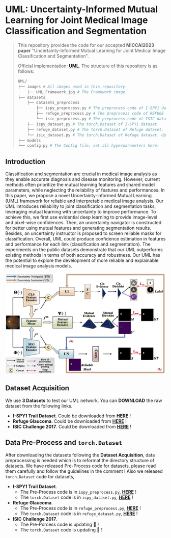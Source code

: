 # UML: Uncertainty-Informed Mutual Learning for Joint Medical Image Classification and Segmentation

> This repository provides the code for our accepted **MICCAI2023 paper** "Uncertainty-Informed Mutual Learning for
> Joint Medical Image Classification and Segmentation". 
> 
> Official implementation: [**UML**](https://link.springer.com/chapter/10.1007/978-3-031-43901-8_4). 
> The structure of this repository is as follows:
>
> ```python
> UML/
> ├── images # All images used in this repository.
>     ├── UML_Framework.jpg # The Framework image.
> ├── datasets
>     ├── datasets_preprocess
>         ├── ispy_preprocess.py # The preprocess code of I-SPY1 dataset.
>         ├── refuge_preprocess.py # The preprocess code of REFUGE Glaucoma dataset.
>         └── isic_preprocess.py # The preprocess code of ISIC dataset. Updating 🚀.
>     ├── ispy_dataset.py # The torch.Dataset of I-SPY1 dataset.
>     ├── refuge_dataset.py # The torch.Dataset of Refuge dataset.
>     └── isic_dataset.py # The torch.Dataset of Refuge dataset. Updating 🚀.
> ├── models
> └── config.py # The Config file, set all hyperparameters here.
> ```



## Introduction

Classification and segmentation are crucial in medical image analysis as they enable accurate diagnosis and disease
monitoring. However, current methods often prioritize the mutual learning features and shared model parameters, while
neglecting the reliability of features and performances. In this paper, we propose a novel Uncertainty-informed Mutual
Learning (UML) framework for reliable and interpretable medical image analysis. Our UML introduces reliability to joint
classification and segmentation tasks, leveraging mutual learning with uncertainty to improve performance. To achieve
this, we first use evidential deep learning to provide image-level and pixel-wise confidences. Then, an uncertainty
navigator is constructed for better using mutual features and generating segmentation results. Besides, an uncertainty
instructor is proposed to screen reliable masks for classification. Overall, UML could produce confidence estimation in
features and performance for each link (classification and segmentation). The experiments on the public datasets
demonstrate that our UML outperforms existing methods in terms of both accuracy and robustness. Our UML has the
potential to explore the development of more reliable and explainable medical image analysis models.

<img src="./images/UML_Framework.jpg" alt="UML_Framework " style="zoom:60%;" />



## Dataset Acquisition

We use **3 Datasets** to test our UML network. You can **DOWNLOAD** the raw dataset from the following links. 

- **I-SPY1 Trail Dataset**. Could be downloaded from [**HERE**](https://www.kaggle.com/datasets/saarthakkapse/ispy1-trail-dataset) ! 
- **Refuge Glaucoma**. Could be downloaded from [**HERE**](https://pan.baidu.com/s/1DE8a3UgwGJY85bsr4U7tdw?pwd=2023) ! 
- **ISIC Challenge 2017**. Could be downloaded from [**HERE**](https://challenge.isic-archive.com/data/#2017) ! 



## Data Pre-Process and `torch.Dataset`

After downloading the datasets following the **Dataset Acquisition**, data preprocessing is needed which is to reformat the directory structure  of datasets. We have released Pre-Process code for datasets, please read them carefully and follow the guidelines in the comment ! Also we released `torch.Dataset` code for datasets,

- **I-SPY1 Trail Dataset**. 
  - The Pre-Process code is in `ispy_preprocess.py`, [**HERE**](https://github.com/KarryRen/UML/blob/main/dataset/dataset_preprocess/ispy_preprocess.py) !
  - The  `torch.Dataset` code is in `ispy_dataset.py`, [**HERE**](https://github.com/KarryRen/UML/blob/main/dataset/ispy_dataset.py) !
- **Refuge Glaucoma**. 
  - The Pre-Process code is in `refuge_preprocess.py`, [**HERE**](https://github.com/KarryRen/UML/blob/main/dataset/dataset_preprocess/refuge_preprocess.py) !
  - The  `torch.Dataset` code is in `refuge_dataset.py`, [**HERE**](https://github.com/KarryRen/UML/blob/main/dataset/refuge_dataset.py) !
- **ISIC Challenge 2017**. 
  - The Pre-Porcess code is updating 🚀 !
  - The  `torch.Dataset` code is updating 🚀 !





